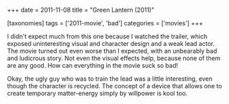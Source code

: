 +++
date = 2011-11-08
title = "Green Lantern (2011)"

[taxonomies]
tags = ['2011-movie', 'bad']
categories = ['movies']
+++

I didn\'t expect much from this one because I watched the trailer, which
exposed uninteresting visual and character design and a weak lead actor.
The movie turned out even worse than I expected, with an unbearably bad
and ludicrous story. Not even the visual effects help, because none of
them are any good. How can everything in the movie suck so bad!

Okay, the ugly guy who was to train the lead was a little interesting,
even though the character is recycled. The concept of a device that
allows one to create temporary matter-energy simply by willpower is kool
too.
